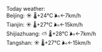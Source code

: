 Today weather:  
Beijing: ☀️ 🌡️+24°C 🌬️←7km/h  
Tianjin: ☀️ 🌡️+27°C 🌬️←15km/h  
Shijiazhuang: ⛅️  🌡️+28°C 🌬️←7km/h  
Tangshan: ☀️ 🌡️+27°C 🌬️←15km/h  
